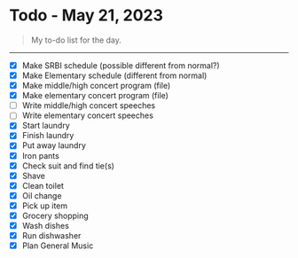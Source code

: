 # Todo - May 21, 2023
> My to-do list for the day.
___

 - [x] Make SRBI schedule (possible different from normal?)
 - [x] Make Elementary schedule (different from normal)
 - [x] Make middle/high concert program (file)
 - [x] Make elementary concert program (file)
 - [ ] Write middle/high concert speeches
 - [ ] Write elementary concert speeches
 - [x] Start laundry
 - [x] Finish laundry
 - [x] Put away laundry
 - [x] Iron pants
 - [x] Check suit and find tie(s)
 - [x] Shave
 - [x] Clean toilet
 - [x] Oil change
 - [x] Pick up item
 - [x] Grocery shopping
 - [x] Wash dishes
 - [x] Run dishwasher
 - [x] Plan General Music